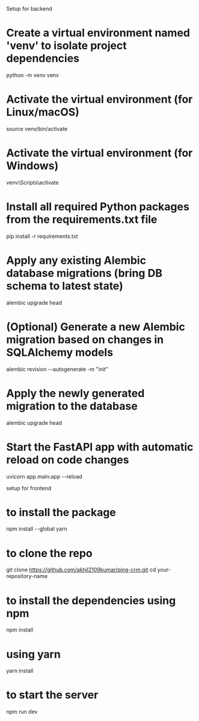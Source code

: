 Setup for backend
# Create a virtual environment named 'venv' to isolate project dependencies
python -m venv venv

# Activate the virtual environment (for Linux/macOS)
source venv/bin/activate  

# Activate the virtual environment (for Windows)
venv\Scripts\activate     

# Install all required Python packages from the requirements.txt file
pip install -r requirements.txt

# Apply any existing Alembic database migrations (bring DB schema to latest state)
alembic upgrade head

# (Optional) Generate a new Alembic migration based on changes in SQLAlchemy models
alembic revision --autogenerate -m "init"

# Apply the newly generated migration to the database
alembic upgrade head

# Start the FastAPI app with automatic reload on code changes
uvicorn app.main:app --reload


setup for frontend
# to install the package
npm install --global yarn

# to clone the repo
git clone https://github.com/akhil2109kumar/ping-crm.git
cd your-repository-name

# to install the dependencies using npm
npm install

# using yarn
yarn install

# to start the server
npm run dev
